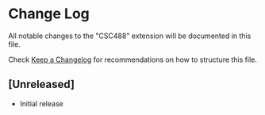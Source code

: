 # Change Log
All notable changes to the "CSC488" extension will be documented in this file.

Check [Keep a Changelog](http://keepachangelog.com/) for recommendations on how to structure this file.

## [Unreleased]
- Initial release
